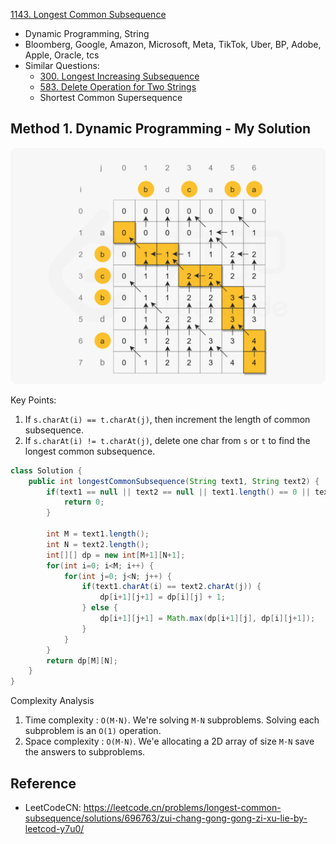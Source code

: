 [1143. Longest Common Subsequence](https://leetcode.com/problems/longest-common-subsequence/)

* Dynamic Programming, String
* Bloomberg, Google, Amazon, Microsoft, Meta, TikTok, Uber, BP, Adobe, Apple, Oracle, tcs
* Similar Questions:
    * [300. Longest Increasing Subsequence](https://leetcode.com/problems/longest-increasing-subsequence/) 
    * [583. Delete Operation for Two Strings](https://leetcode.com/problems/delete-operation-for-two-strings/)
    * Shortest Common Supersequence


## Method 1. Dynamic Programming - My Solution
![](images/1143.png)

Key Points:
1. If `s.charAt(i) == t.charAt(j)`, then increment the length of common subsequence.
2. If `s.charAt(i) != t.charAt(j)`, delete one char from `s` or `t` to find the longest common subsequence.

```java
class Solution {
    public int longestCommonSubsequence(String text1, String text2) {
        if(text1 == null || text2 == null || text1.length() == 0 || text2.length() == 0) {
            return 0;
        }
        
        int M = text1.length();
        int N = text2.length();
        int[][] dp = new int[M+1][N+1];
        for(int i=0; i<M; i++) {
            for(int j=0; j<N; j++) {
                if(text1.charAt(i) == text2.charAt(j)) {
                    dp[i+1][j+1] = dp[i][j] + 1;
                } else {
                    dp[i+1][j+1] = Math.max(dp[i+1][j], dp[i][j+1]);
                }
            }
        }
        return dp[M][N];
    }
}
```
Complexity Analysis
1. Time complexity : `O(M⋅N)`. We're solving `M⋅N` subproblems. Solving each subproblem is an `O(1)` operation.
2. Space complexity : `O(M⋅N)`. We'e allocating a 2D array of size `M⋅N` save the answers to subproblems.


## Reference
* LeetCodeCN: https://leetcode.cn/problems/longest-common-subsequence/solutions/696763/zui-chang-gong-gong-zi-xu-lie-by-leetcod-y7u0/
